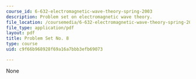 ```yaml
---
course_id: 6-632-electromagnetic-wave-theory-spring-2003
description: Problem set on electromagnetic wave theory.
file_location: /coursemedia/6-632-electromagnetic-wave-theory-spring-2003/c9f66b968928f69a16a7bbb3efb69073_ps8.pdf
file_type: application/pdf
layout: pdf
title: Problem Set No. 8
type: course
uid: c9f66b968928f69a16a7bbb3efb69073

---
```

None